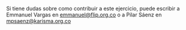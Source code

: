 Si tiene dudas sobre como contribuir a este ejercicio, puede escribir a  Emmanuel Vargas en emmanuel@flip.org.co o a Pilar Sáenz
en mpsaenz@karisma.org.co


